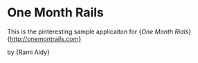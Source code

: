 # One Month Rails

This is the pinteresting sample applicaiton for
{*One Month Rials*}{http://onemontrails.com}

by {Rami Aidy}